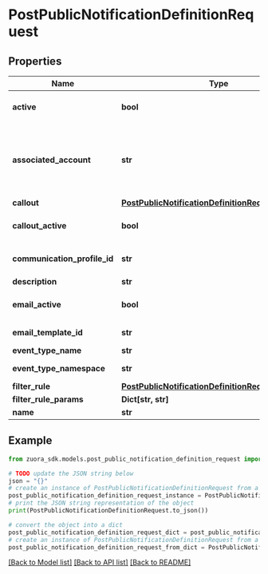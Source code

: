 # PostPublicNotificationDefinitionRequest


## Properties

Name | Type | Description | Notes
------------ | ------------- | ------------- | -------------
**active** | **bool** | The status of the notification definition. The default value is &#x60;true&#x60;. | [optional] [default to True]
**associated_account** | **str** | Indicates with which type of account this notification is associated. Depending on your environment, you can use one of the following values: * &#x60;Account.Id&#x60;: ID of the primary customer account related to the notification. It is also the default value. * &#x60;ParentAccount.Id&#x60;: this option is available only if you have &lt;a href&#x3D;\&quot;https://knowledgecenter.zuora.com/Billing/Subscriptions/Customer_Accounts/A_Customer_Account_Introduction#Customer_Hierarchy\&quot; target&#x3D;\&quot;_blank\&quot;&gt;Customer Hierarchy&lt;/a&gt; enabled for your tenant. * &#x60;SubscriptionOwnerAccount.Id&#x60;: this option is available if the base object of the notification is Order Action.  **Note:** before specifying this field, we recommend that you use [Data Source](https://knowledgecenter.zuora.com/Billing/Reporting/D_Data_Sources_and_Exports/C_Data_Source_Reference) to check the available types of accounts for the current notification.    | [optional] 
**callout** | [**PostPublicNotificationDefinitionRequestCallout**](PostPublicNotificationDefinitionRequestCallout.md) |  | [optional] 
**callout_active** | **bool** | The status of the callout action. The default value is &#x60;false&#x60;. | [optional] [default to False]
**communication_profile_id** | **str** | The profile that notification definition belongs to.   You can use the [Query Action](https://www.zuora.com/developer/api-references/api/operation/Action_Postquery) to get the communication profile Id. See the following request sample:  &#x60;{     \&quot;queryString\&quot;: \&quot;select Id, ProfileName from CommunicationProfile\&quot;  }&#x60;  If you do not pass the communicationProfileId, notification service will be automatically added to the &#39;Default Profile&#39;.  | [optional] 
**description** | **str** | The description of the notification definition. | [optional] 
**email_active** | **bool** | The status of the email action. The default value is &#x60;false&#x60;. | [optional] [default to False]
**email_template_id** | **str** | The ID of the email template. If &#x60;emailActive&#x60; is &#x60;true&#x60;, an email template is required. And EventType of the email template MUST be the same as the eventType. | [optional] 
**event_type_name** | **str** | The name of the event type.   | 
**event_type_namespace** | **str** | The namespace of the &#x60;eventTypeName&#x60; field. The &#x60;eventTypeName&#x60; has the &#x60;user.notification&#x60; namespace by default.             For example, if you want to create a notification definition on the &#x60;OrderActionProcessed&#x60; event, you must specify &#x60;com.zuora.notification&#x60; for this field.  | [optional] 
**filter_rule** | [**PostPublicNotificationDefinitionRequestFilterRule**](PostPublicNotificationDefinitionRequestFilterRule.md) |  | [optional] 
**filter_rule_params** | **Dict[str, str]** | The parameter values used to configure the filter rule.  | [optional] 
**name** | **str** | The name of the notification definition, unique per communication profile. | 

## Example

```python
from zuora_sdk.models.post_public_notification_definition_request import PostPublicNotificationDefinitionRequest

# TODO update the JSON string below
json = "{}"
# create an instance of PostPublicNotificationDefinitionRequest from a JSON string
post_public_notification_definition_request_instance = PostPublicNotificationDefinitionRequest.from_json(json)
# print the JSON string representation of the object
print(PostPublicNotificationDefinitionRequest.to_json())

# convert the object into a dict
post_public_notification_definition_request_dict = post_public_notification_definition_request_instance.to_dict()
# create an instance of PostPublicNotificationDefinitionRequest from a dict
post_public_notification_definition_request_from_dict = PostPublicNotificationDefinitionRequest.from_dict(post_public_notification_definition_request_dict)
```
[[Back to Model list]](../README.md#documentation-for-models) [[Back to API list]](../README.md#documentation-for-api-endpoints) [[Back to README]](../README.md)


